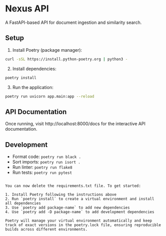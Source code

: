 # Nexus API

A FastAPI-based API for document ingestion and similarity search.

## Setup

1. Install Poetry (package manager):
```bash
curl -sSL https://install.python-poetry.org | python3 -
```

2. Install dependencies:
```bash
poetry install
```

3. Run the application:
```bash
poetry run uvicorn app.main:app --reload
```

## API Documentation

Once running, visit http://localhost:8000/docs for the interactive API documentation.

## Development

- Format code: `poetry run black .`
- Sort imports: `poetry run isort .`
- Run linter: `poetry run flake8`
- Run tests: `poetry run pytest`
```

You can now delete the requirements.txt file. To get started:

1. Install Poetry following the instructions above
2. Run `poetry install` to create a virtual environment and install all dependencies
3. Use `poetry add package-name` to add new dependencies
4. Use `poetry add -D package-name` to add development dependencies

Poetry will manage your virtual environment automatically and keep track of exact versions in the poetry.lock file, ensuring reproducible builds across different environments.